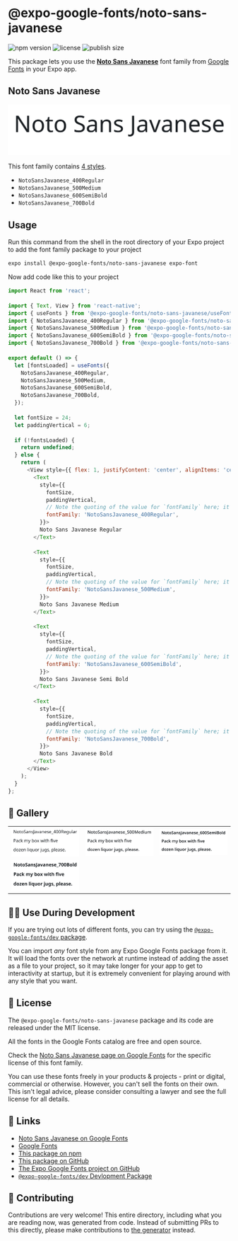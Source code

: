 # @expo-google-fonts/noto-sans-javanese

![npm version](https://flat.badgen.net/npm/v/@expo-google-fonts/noto-sans-javanese)
![license](https://flat.badgen.net/github/license/expo/google-fonts)
![publish size](https://flat.badgen.net/packagephobia/install/@expo-google-fonts/noto-sans-javanese)

This package lets you use the [**Noto Sans Javanese**](https://fonts.google.com/specimen/Noto+Sans+Javanese) font family from [Google Fonts](https://fonts.google.com/) in your Expo app.

## Noto Sans Javanese

![Noto Sans Javanese](./font-family.png)

This font family contains [4 styles](#-gallery).

- `NotoSansJavanese_400Regular`
- `NotoSansJavanese_500Medium`
- `NotoSansJavanese_600SemiBold`
- `NotoSansJavanese_700Bold`

## Usage

Run this command from the shell in the root directory of your Expo project to add the font family package to your project
```sh
expo install @expo-google-fonts/noto-sans-javanese expo-font
```

Now add code like this to your project
```js
import React from 'react';

import { Text, View } from 'react-native';
import { useFonts } from '@expo-google-fonts/noto-sans-javanese/useFonts';
import { NotoSansJavanese_400Regular } from '@expo-google-fonts/noto-sans-javanese/400Regular';
import { NotoSansJavanese_500Medium } from '@expo-google-fonts/noto-sans-javanese/500Medium';
import { NotoSansJavanese_600SemiBold } from '@expo-google-fonts/noto-sans-javanese/600SemiBold';
import { NotoSansJavanese_700Bold } from '@expo-google-fonts/noto-sans-javanese/700Bold';

export default () => {
  let [fontsLoaded] = useFonts({
    NotoSansJavanese_400Regular,
    NotoSansJavanese_500Medium,
    NotoSansJavanese_600SemiBold,
    NotoSansJavanese_700Bold,
  });

  let fontSize = 24;
  let paddingVertical = 6;

  if (!fontsLoaded) {
    return undefined;
  } else {
    return (
      <View style={{ flex: 1, justifyContent: 'center', alignItems: 'center' }}>
        <Text
          style={{
            fontSize,
            paddingVertical,
            // Note the quoting of the value for `fontFamily` here; it expects a string!
            fontFamily: 'NotoSansJavanese_400Regular',
          }}>
          Noto Sans Javanese Regular
        </Text>

        <Text
          style={{
            fontSize,
            paddingVertical,
            // Note the quoting of the value for `fontFamily` here; it expects a string!
            fontFamily: 'NotoSansJavanese_500Medium',
          }}>
          Noto Sans Javanese Medium
        </Text>

        <Text
          style={{
            fontSize,
            paddingVertical,
            // Note the quoting of the value for `fontFamily` here; it expects a string!
            fontFamily: 'NotoSansJavanese_600SemiBold',
          }}>
          Noto Sans Javanese Semi Bold
        </Text>

        <Text
          style={{
            fontSize,
            paddingVertical,
            // Note the quoting of the value for `fontFamily` here; it expects a string!
            fontFamily: 'NotoSansJavanese_700Bold',
          }}>
          Noto Sans Javanese Bold
        </Text>
      </View>
    );
  }
};

```

## 🔡 Gallery


||||
|-|-|-|
|![NotoSansJavanese_400Regular](./NotoSansJavanese_400Regular.ttf.png)|![NotoSansJavanese_500Medium](./NotoSansJavanese_500Medium.ttf.png)|![NotoSansJavanese_600SemiBold](./NotoSansJavanese_600SemiBold.ttf.png)||
|![NotoSansJavanese_700Bold](./NotoSansJavanese_700Bold.ttf.png)||||


## 👩‍💻 Use During Development

If you are trying out lots of different fonts, you can try using the [`@expo-google-fonts/dev` package](https://github.com/expo/google-fonts/tree/master/font-packages/dev#readme).

You can import *any* font style from any Expo Google Fonts package from it. It will load the fonts
over the network at runtime instead of adding the asset as a file to your project, so it may take longer
for your app to get to interactivity at startup, but it is extremely convenient
for playing around with any style that you want.

## 📖 License

The `@expo-google-fonts/noto-sans-javanese` package and its code are released under the MIT license.

All the fonts in the Google Fonts catalog are free and open source.

Check the [Noto Sans Javanese page on Google Fonts](https://fonts.google.com/specimen/Noto+Sans+Javanese) for the specific license of this font family.

You can use these fonts freely in your products & projects - print or digital, commercial or otherwise. However, you can't sell the fonts on their own. This isn't legal advice, please consider consulting a lawyer and see the full license for all details.

## 🔗 Links

- [Noto Sans Javanese on Google Fonts](https://fonts.google.com/specimen/Noto+Sans+Javanese)
- [Google Fonts](https://fonts.google.com/)
- [This package on npm](https://www.npmjs.com/package/@expo-google-fonts/noto-sans-javanese)
- [This package on GitHub](https://github.com/expo/google-fonts/tree/master/font-packages/noto-sans-javanese)
- [The Expo Google Fonts project on GitHub](https://github.com/expo/google-fonts)
- [`@expo-google-fonts/dev` Devlopment Package](https://github.com/expo/google-fonts/tree/master/font-packages/dev)

## 🤝 Contributing

Contributions are very welcome! This entire directory, including what you are reading now, was generated from code. Instead of submitting PRs to this directly, please make contributions to [the generator](https://github.com/expo/google-fonts/tree/master/packages/generator) instead.
